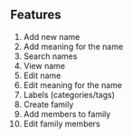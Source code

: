 ## Features
1. Add new name
2. Add meaning for the name
3. Search names
4. View name
5. Edit name
6. Edit meaning for the name
7. Labels (categories/tags)
8. Create family
9. Add members to family
10. Edit family members
